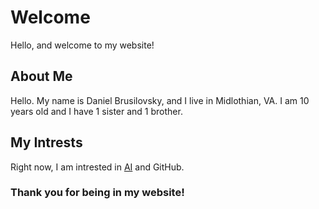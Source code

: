 # Welcome
Hello, and welcome to my website!
## About Me
Hello. My name is Daniel Brusilovsky, and I live in Midlothian, VA.
I am 10 years old and I have 1 sister and 1 brother.
## My Intrests
Right now, I am intrested in [AI](/spying.md) and GitHub.
### Thank you for being in my website!

